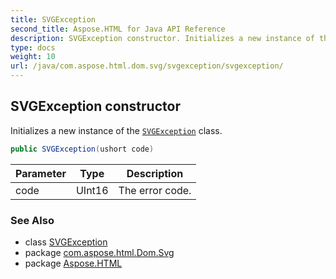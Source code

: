 ```yaml
---
title: SVGException
second_title: Aspose.HTML for Java API Reference
description: SVGException constructor. Initializes a new instance of the SVGException class
type: docs
weight: 10
url: /java/com.aspose.html.dom.svg/svgexception/svgexception/
---
```

## SVGException constructor

Initializes a new instance of the [`SVGException`](../) class.

```java
public SVGException(ushort code)
```

| Parameter | Type | Description |
| --- | --- | --- |
| code | UInt16 | The error code. |

### See Also

* class [SVGException](../)
* package [com.aspose.html.Dom.Svg](../../svgexception/)
* package [Aspose.HTML](../../../)
